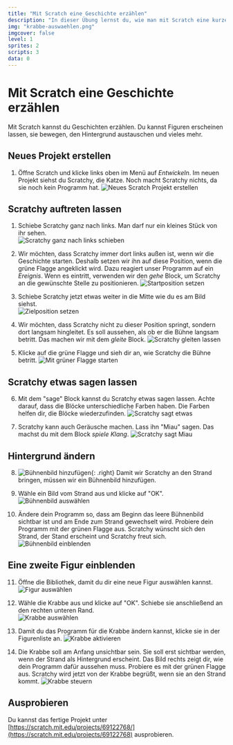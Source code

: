 ```yaml
---
title: "Mit Scratch eine Geschichte erzählen"
description: "In dieser Übung lernst du, wie man mit Scratch eine kurze Geschichte erzählen kann."
img: "krabbe-auswaehlen.png"
imgcover: false
level: 1
sprites: 2
scripts: 3
data: 0
---
```


# Mit Scratch eine Geschichte erzählen

Mit Scratch kannst du Geschichten erzählen. Du kannst Figuren erscheinen lassen, sie bewegen, den Hintergrund austauschen und vieles mehr.

## Neues Projekt erstellen

1. Öffne Scratch und klicke links oben im Menü auf *Entwickeln*. Im neuen Projekt siehst du Scratchy, die Katze. Noch macht Scratchy nichts, da sie noch kein Programm hat.
![Neues Scratch Projekt erstellen](../erste-schritte/scratch-projekt-erstellen.png)

## Scratchy auftreten lassen

1. Schiebe Scratchy ganz nach links. Man darf nur ein kleines Stück von ihr sehen.<br/>
![Scratchy ganz nach links schieben](scratchy-ganz-links.png)

2. Wir möchten, dass Scratchy immer dort links außen ist, wenn wir die Geschichte starten. Deshalb setzen wir ihn auf diese Position, wenn die grüne Flagge angeklickt wird. Dazu reagiert unser Programm auf ein *Ereignis*. Wenn es eintritt, verwenden wir den *gehe* Block, um Scratchy an die gewünschte Stelle zu positionieren.
![Startposition setzen](scratchy-startposition.png)

3. Schiebe Scratchy jetzt etwas weiter in die Mitte wie du es am Bild siehst.<br/>
![Zielposition setzen](scratchy-in-der-mitte.png)

4. Wir möchten, dass Scratchy nicht zu dieser Position springt, sondern dort langsam hingleitet. Es soll aussehen, als ob er die Bühne langsam betritt. Das machen wir mit dem *gleite* Block.
![Scratchy gleiten lassen](scratchy-gleiten.png)

5. Klicke auf die grüne Flagge und sieh dir an, wie Scratchy die Bühne betritt.
![Mit grüner Flagge starten](scratchy-starten.png)

## Scratchy etwas sagen lassen

6. Mit dem "sage" Block kannst du Scratchy etwas sagen lassen. Achte darauf, dass die Blöcke unterschiedliche Farben haben. Die Farben helfen dir, die Blöcke wiederzufinden.
![Scratchy sagt etwas](scratchy-sagt-etwas.png)

7. Scratchy kann auch Geräusche machen. Lass ihn "Miau" sagen. Das machst du mit dem Block *spiele Klang*.
![Scratchy sagt Miau](scratchy-sagt-miau.png)

## Hintergrund ändern

8. ![Bühnenbild hinzufügen](buehnenbild-hinzufuegen.png){: .right}
Damit wir Scratchy an den Strand bringen, müssen wir ein Bühnenbild hinzufügen.

9. Wähle ein Bild vom Strand aus und klicke auf "OK".<br/>
![Bühnenbild auswählen](strand-buehnenbild.png)

10. Ändere dein Programm so, dass am Beginn das leere Bühnenbild sichtbar ist und am Ende zum Strand gewechselt wird. Probiere dein Programm mit der grünen Flagge aus. Scratchy wünscht sich den Strand, der Stand erscheint und Scratchy freut sich.
![Bühnenbild einblenden](buehnenbild-wechseln.png)

## Eine zweite Figur einblenden

11. Öffne die Bibliothek, damit du dir eine neue Figur auswählen kannst.
![Figur auswählen](figur-auswaehlen.png)

12. Wähle die Krabbe aus und klicke auf "OK". Schiebe sie anschließend an den rechten unteren Rand.<br/>
![Krabbe auswählen](krabbe-auswaehlen.png)

13. Damit du das Programm für die Krabbe ändern kannst, klicke sie in der Figurenliste an.
![Krabbe aktivieren](krabbe-aktivieren.png)

14. Die Krabbe soll am Anfang unsichtbar sein. Sie soll erst sichtbar werden, wenn der Strand als Hintergrund erscheint. Das Bild rechts zeigt dir, wie dein Programm dafür aussehen muss. Probiere es mit der grünen Flagge aus. Scratchy wird jetzt von der Krabbe begrüßt, wenn sie an den Strand kommt.
![Krabbe steuern](krabbe-steuern.png)

## Ausprobieren

Du kannst das fertige Projekt unter [https://scratch.mit.edu/projects/69122768/](https://scratch.mit.edu/projects/69122768) ausprobieren.